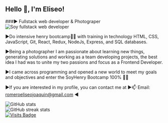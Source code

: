 ## Hello 👋, I'm  Eliseo!
###▶ Fullstack web developer & Photograper 
![Soy fullstack web developer](https://developers.giphy.com/branch/master/static/api-c99e353f761d318322c853c03ebcf21b.gif)

▶Do intensive henry bootcamp🚀🚀 with training in technology HTML, CSS, JavaScript, Git, React, Redux, NodeJs, Express, and SQL databases.

▶Being a photographer I am passionate about learning new things, generating solutions and working as a team
developing projects, the best idea I had was to unite my two passions and focus as a Frontend
Developer.

▶I came across programming and opened a new world to meet my goals and objectives and
enter the SoyHenry Bootcamp 100% 🚀🚀

▶If you are interested in my profile, you can contact me at
▶📫 Email: romeroeliseojoaquin@gmail.com ◀

             
![GitHub stats](https://github-readme-stats.vercel.app/api?username=EliseoRom&show_icons=true&count_private=true)  
![GitHub streak stats](https://github-readme-streak-stats.herokuapp.com/?user=EliseoRom)  
[![Visits Badge](https://badges.pufler.dev/visits/EliseoRom/EliseoRom)](https://badges.pufler.dev)

<!---
EliseoRom/EliseoRom is a ✨ special ✨ repository because its `README.md` (this file) appears on your GitHub profile.
You can click the Preview link to take a look at your changes.
--->
